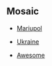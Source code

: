 
## Mosaic

- [Mariupol](https://code.earthengine.google.co.in/bcb6ee6e9e5629e272821d37b0bd8b05)
- [Ukraine](https://code.earthengine.google.co.in/f848b33b4107dd456d581dce871c63ba?noload=true)

- [Awesome](https://github.com/giswqs/Awesome-GEE)
